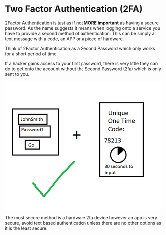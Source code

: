# **Two Factor Authentication \(2FA\)**

2Factor Authentication is just as if not **MORE important** as having a secure password. As the name suggests it means when logging onto a service you have to provide a second method of authentication. This can be simply a text message with a code, an APP or a piece of hardware.

Think of 2Factor Authentication as a Second Password which only works for a short period of time.

If a hacker gains access to your first password, there is very little they can do to get onto the account without the Second Password \(2fa\) which is only sent to you.

![](/assets/2fa.png)

The most secure method is a hardware 2fa device however an app is very secure, avoid text based authentication unless there are no other options as it is the least secure.

